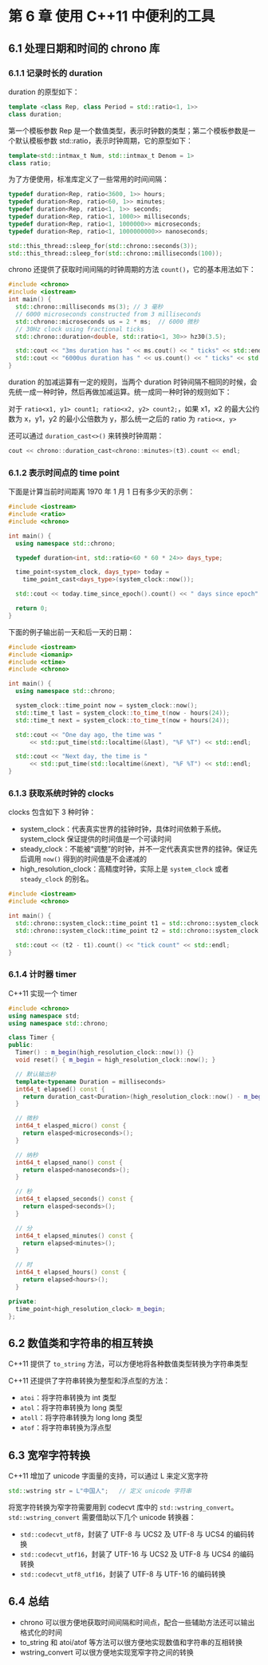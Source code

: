 # 第 6 章 使用 C++11 中便利的工具

## 6.1 处理日期和时间的 chrono 库

### 6.1.1 记录时长的 duration

duration 的原型如下：

```cpp
template <class Rep, class Period = std::ratio<1, 1>>
class duration;
```

第一个模板参数 Rep 是一个数值类型，表示时钟数的类型；第二个模板参数是一个默认模板参数 std::ratio，表示时钟周期，它的原型如下：

```cpp
template<std::intmax_t Num, std::intmax_t Denom = 1>
class ratio;
```

为了方便使用，标准库定义了一些常用的时间间隔：

```cpp
typedef duration<Rep, ratio<3600, 1>> hours;
typedef duration<Rep, ratio<60, 1>> minutes;
typedef duration<Rep, ratio<1, 1>> seconds;
typedef duration<Rep, ratio<1, 1000>> milliseconds;
typedef duration<Rep, ratio<1, 1000000>> microseconds;
typedef duration<Rep, ratio<1, 1000000000>> nanoseconds;
```

```cpp
std::this_thread::sleep_for(std::chrono::seconds(3));
std::this_thread::sleep_for(std::chrono::milliseconds(100));
```

chrono 还提供了获取时间间隔的时钟周期的方法 `count()`，它的基本用法如下：

```cpp
#include <chrono>
#include <iostream>
int main() {
  std::chrono::milliseconds ms(3); // 3 毫秒
  // 6000 microseconds constructed from 3 milliseconds
  std::chrono::microseconds us = 2 * ms;  // 6000 微秒
  // 30Hz clock using fractional ticks
  std::chrono::duration<double, std::ratio<1, 30>> hz30(3.5);

  std::cout << "3ms duration has " << ms.cout() << " ticks" << std::endl;
  std::cout << "6000us duration has " << us.count() << " ticks" << std::endl;
}
```

duration 的加减运算有一定的规则，当两个 duration 时钟间隔不相同的时候，会先统一成一种时钟，然后再做加减运算。统一成同一种时钟的规则如下：

对于 `ratio<x1, y1> count1; ratio<x2, y2> count2;`，如果 x1，x2 的最大公约数为 x，y1，y2 的最小公倍数为 y，那么统一之后的 ratio 为 `ratio<x, y>`

还可以通过 `duration_cast<>()` 来转换时钟周期：

```cpp
cout << chrono::duration_cast<chrono::minutes>(t3).count << endl;
```

### 6.1.2 表示时间点的 time point

下面是计算当前时间距离 1970 年 1 月 1 日有多少天的示例：

```cpp
#include <iostream>
#include <ratio>
#include <chrono>

int main() {
  using namespace std::chrono;

  typedef duration<int, std::ratio<60 * 60 * 24>> days_type;

  time_point<system_clock, days_type> today =
    time_point_cast<days_type>(system_clock::now());

  std::cout << today.time_since_epoch().count() << " days since epoch" << std::endl;

  return 0;
}
```

下面的例子输出前一天和后一天的日期：

```cpp
#include <iostream>
#include <iomanip>
#include <ctime>
#include <chrono>

int main() {
  using namespace std::chrono;

  system_clock::time_point now = system_clock::now();
  std::time_t last = system_clock::to_time_t(now - hours(24));
  std::time_t next = system_clock::to_time_t(now + hours(24));

  std::cout << "One day ago, the time was "
      << std::put_time(std::localtime(&last), "%F %T") << std::endl;

  std::cout << "Next day, the time is "
      << std::put_time(std::localtime(&next), "%F %T") << std::endl;
}
```

### 6.1.3 获取系统时钟的 clocks

clocks 包含如下 3 种时钟：

- system_clock：代表真实世界的挂钟时钟，具体时间依赖于系统。system_clock 保证提供的时间值是一个可读时间
- steady_clock：不能被“调整”的时钟，并不一定代表真实世界的挂钟。保证先后调用 `now()` 得到的时间值是不会递减的
- high_resolution_clock：高精度时钟，实际上是 `system_clock` 或者 `steady_clock` 的别名。

```cpp
#include <iostream>
#include <chrono>

int main() {
  std::chrono::system_clock::time_point t1 = std::chrono::system_clock::now();
  std::chrono::system_clock::time_point t2 = std::chrono::system_clock::now();

  std::cout << (t2 - t1).count() << "tick count" << std::endl;
}
```

### 6.1.4 计时器 timer

C++11 实现一个 timer

```cpp
#include <chrono>
using namespace std;
using namespace std::chrono;

class Timer {
public:
  Timer() : m_begin(high_resolution_clock::now()) {}
  void reset() { m_begin = high_resolution_clock::now(); }

  // 默认输出秒
  template<typename Duration = milliseconds>
  int64_t elapsed() const {
    return duration_cast<Duration>(high_resolution_clock::now() - m_begin).count();
  }

  // 微秒
  int64_t elasped_micro() const {
    return elasped<microseconds>();
  }

  // 纳秒
  int64_t elapsed_nano() const {
    return elasped<nanoseconds>();
  }

  // 秒
  int64_t elapsed_seconds() const {
    return elasped<seconds>();
  }

  // 分
  int64_t elapsed_minutes() const {
    return elapsed<minutes>();
  }

  // 时
  int64_t elapsed_hours() const {
    return elapsed<hours>();
  }

private:
  time_point<high_resolution_clock> m_begin;
};
```

## 6.2 数值类和字符串的相互转换

C++11 提供了 `to_string` 方法，可以方便地将各种数值类型转换为字符串类型

C++11 还提供了字符串转换为整型和浮点型的方法：

- `atoi`：将字符串转换为 int 类型
- `atol`：将字符串转换为 long 类型
- `atoll`：将字符串转换为 long long 类型
- `atof`：将字符串转换为浮点型

## 6.3 宽窄字符转换

C++11 增加了 unicode 字面量的支持，可以通过 L 来定义宽字符

```cpp
std::wstring str = L"中国人";   // 定义 unicode 字符串
```

将宽字符转换为窄字符需要用到 codecvt 库中的 `std::wstring_convert`。`std::wstring_convert` 需要借助以下几个 unicode 转换器：

- `std::codecvt_utf8`，封装了 UTF-8 与 UCS2 及 UTF-8 与 UCS4 的编码转换
- `std::codecvt_utf16`，封装了 UTF-16 与 UCS2 及 UTF-8 与 UCS4 的编码转换
- `std::codecvt_utf8_utf16`，封装了 UTF-8 与 UTF-16 的编码转换

## 6.4 总结

- chrono 可以很方便地获取时间间隔和时间点，配合一些辅助方法还可以输出格式化的时间
- to_string 和 atoi/atof 等方法可以很方便地实现数值和字符串的互相转换
- wstring_convert 可以很方便地实现宽窄字符之间的转换
